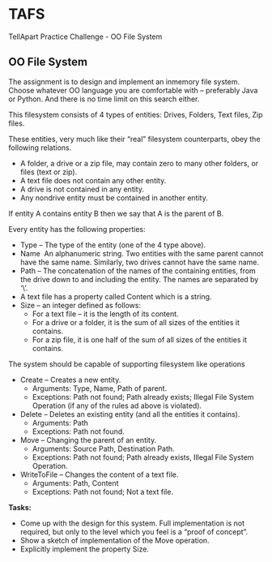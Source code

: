 TAFS
====

TellApart Practice Challenge - OO File System

OO File System
--------------
The assignment is to design and implement an in­memory file system. Choose whatever OO language you are comfortable with – preferably Java or Python. And there is no time limit on this search either.

This file­system consists of 4 types of entities: Drives, Folders, Text files, Zip files.

These entities, very much like their “real” file­system counterparts, obey the following relations.

- A folder, a drive or a zip file, may contain zero to many other folders, or files (text or zip).
- A text file does not contain any other entity.
- A drive is not contained in any entity.
- Any non­drive entity must be contained in another entity.

If entity A contains entity B then we say that A is the parent of B. 

Every entity has the following properties:

- Type – The type of the entity (one of the 4 type above).
- Name ­ An alphanumeric string. Two entities with the same parent cannot have the same name. Similarly, two drives cannot have the same name.
- Path – The concatenation of the names of the containing entities, from the drive down to and including the entity. The names are separated by ‘\’.
- A text file has a property called Content which is a string.
- Size – an integer defined as follows:
	- For a text file – it is the length of its content.
	- For a drive or a folder, it is the sum of all sizes of the entities it contains.
	- For a zip file, it is one half of the sum of all sizes of the entities it contains.

The system should be capable of supporting file­system like operations

- Create – Creates a new entity.
	- Arguments: Type, Name, Path of parent.
	- Exceptions: Path not found; Path already exists; Illegal File System Operation (if any of the rules a­d above is violated).
- Delete – Deletes an existing entity (and all the entities it contains).
	- Arguments: Path
	- Exceptions: Path not found.
- Move – Changing the parent of an entity.
	- Arguments: Source Path, Destination Path.
	- Exceptions: Path not found; Path already exists, Illegal File System Operation.
- WriteToFile – Changes the content of a text file.
	- Arguments: Path, Content
	- Exceptions: Path not found; Not a text file.

__Tasks:__

- Come up with the design for this system. Full implementation is not required, but only to the level which you feel is a “proof of concept”.
- Show a sketch of implementation of the Move operation.
- Explicitly implement the property Size.
